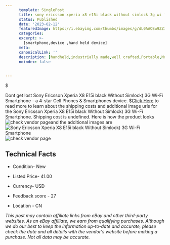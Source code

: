 ```yaml
---
      template: SinglePost
      title: sony ericsson xperia x8 e15i black without simlock 3g wi fi smartphone
      status: Published
      date: '2023-02-12'
      featuredImage: https://i.ebayimg.com/thumbs/images/g/dL0AAOSw9ZZiibx8/s-l225.jpg
      categories: 
      excerpt: >-
        [smartphone,device ,hand held device]
      meta:
      canonicalLink: ''
      description: [handheld,industrially made,well crafted,Portable,Mobile,Compact,Convenient,Lightweight,Maneuverable,Man-portable,Miniature,Carriable,Hand-held,Light,Holdable,Transportable,Mobile device,Pocket-sized,On-the-go,Wireless,Cordless,Compact size,Convenient size, smartphone,device ,hand held device]
      noindex: false
      
        
---
```

$

Dont get lost  Sony Ericsson Xperia X8 E15i black Without Simlock) 3G Wi-Fi Smartphone - a 4-star Cell Phones & Smartphones device.
$[Click Here](https://www.ebay.com/itm/403673646534?hash=item5dfcd305c6%3Ag%3AdL0AAOSw9ZZiibx8&mkevt=1&mkcid=1&mkrid=711-53200-19255-0&campid=%253CePNCampaignId%253E&customid=%253CreferenceId%253E&toolid=10049) to read more to learn about the shipping costs and additional image urls for the Sony Ericsson Xperia X8 E15i black Without Simlock) 3G Wi-Fi Smartphone. Shipping cost is undefined. Here is how the product looks ![check vendor page](https://i.ebayimg.com/thumbs/images/g/dL0AAOSw9ZZiibx8/s-l225.jpg)and the additional images are![Sony Ericsson Xperia X8 E15i black Without Simlock) 3G Wi-Fi Smartphone](https://i.ebayimg.com/images/g/dL0AAOSw9ZZiibx8/s-l1600.jpg)![check vendor page](https://origin-galleryplus.ebayimg.com/ws/web/403673646534_2_0_1/225x225.jpg,https://origin-galleryplus.ebayimg.com/ws/web/403673646534_3_0_1/225x225.jpg,https://origin-galleryplus.ebayimg.com/ws/web/403673646534_4_0_1/225x225.jpg,https://origin-galleryplus.ebayimg.com/ws/web/403673646534_5_0_1/225x225.jpg,https://origin-galleryplus.ebayimg.com/ws/web/403673646534_6_0_1/225x225.jpg,https://origin-galleryplus.ebayimg.com/ws/web/403673646534_7_0_1/225x225.jpg,https://origin-galleryplus.ebayimg.com/ws/web/403673646534_8_0_1/225x225.jpg,https://origin-galleryplus.ebayimg.com/ws/web/403673646534_9_0_1/225x225.jpg,https://origin-galleryplus.ebayimg.com/ws/web/403673646534_10_0_1/225x225.jpg,https://origin-galleryplus.ebayimg.com/ws/web/403673646534_11_0_1/225x225.jpg,https://origin-galleryplus.ebayimg.com/ws/web/403673646534_12_0_1/225x225.jpg)



 ## Technical Facts 



     
      

 - Condition- New 


      

 - Listed Price- 41.00 


      

 - Currency- USD 


      

 - Feedback score - 27 


      

 - Location - CN 


      
      

 *_This post may contain affiliate links from eBay and other third-party websites. As an eBay affiliate, we earn from qualifying purchases. Although we do our best to keep the information up-to-date and accurate, please check the date and all details with the vendor's website before making a purchase. Not all data may be accurate._*






